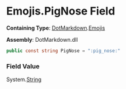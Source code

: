 # Emojis\.PigNose Field

**Containing Type**: [DotMarkdown](../../README.md)\.[Emojis](../README.md)

**Assembly**: DotMarkdown\.dll

```csharp
public const string PigNose = ":pig_nose:"
```

### Field Value

System\.[String](https://docs.microsoft.com/en-us/dotnet/api/system.string)